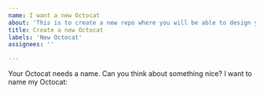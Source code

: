 ```yaml
---
name: I want a new Octocat
about: 'This is to create a new repo where you will be able to design your own :octocat:'
title: Create a new Octocat
labels: 'New Octocat'
assignees: ''

---
```


Your Octocat needs a name. Can you think about something nice? 
I want to name my Octocat:
